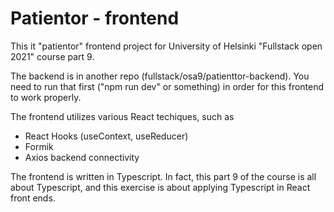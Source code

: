# Patientor - frontend

This it "patientor" frontend project for University of Helsinki "Fullstack open 2021" course part 9.

The backend is in another repo (fullstack/osa9/patienttor-backend). You need to run that first ("npm run dev" or something) in order for this frontend to work properly.

The frontend utilizes various React techiques, such as
* React Hooks (useContext, useReducer)
* Formik
* Axios backend connectivity

The frontend is written in  Typescript. In fact, this part 9 of the course is all about Typescript, and this exercise is about applying Typescript in React front ends.

